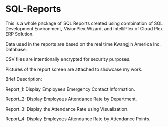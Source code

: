 # SQL-Reports

This is a whole package of SQL Reports created using combination of SQL Development Environment, VisionPlex Wizard, and IntelliPlex of Cloud Plex ERP Solution. 

Data used in the reports are based on the real time Kwangjin America Inc. Database.

CSV files are intentionally encrypted for security purposes. 

Pictures of the report screen are attached to showcase my work.

Brief Description:

Report_1: Display Employees Emergency Contact Information.

Report_2: Display Employees Attendance Rate by Department.

Report_3: Display the Attendance Rate using Visualization.

Report_4: Display Employees Attendance Rate by Attendance Points.

